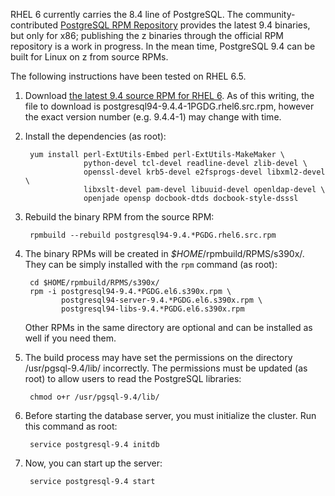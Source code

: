 RHEL 6 currently carries the 8.4 line of PostgreSQL. The community-contributed [PostgreSQL RPM Repository](http://yum.postgresql.org/) provides the latest 9.4 binaries, but only for x86; publishing the z binaries through the official RPM repository is a work in progress. In the mean time, PostgreSQL 9.4 can be built for Linux on z from source RPMs.

The following instructions have been tested on RHEL 6.5.

1. Download [the latest 9.4 source RPM for RHEL 6](http://yum.postgresql.org/srpms/9.4/redhat/rhel-6-x86_64/). As of this writing, the file to download is postgresql94-9.4.4-1PGDG.rhel6.src.rpm, however the exact version number (e.g. 9.4.4-1) may change with time.

2. Install the dependencies (as root):

        yum install perl-ExtUtils-Embed perl-ExtUtils-MakeMaker \
                    python-devel tcl-devel readline-devel zlib-devel \
                    openssl-devel krb5-devel e2fsprogs-devel libxml2-devel \
                    libxslt-devel pam-devel libuuid-devel openldap-devel \
                    openjade opensp docbook-dtds docbook-style-dsssl

3. Rebuild the binary RPM from the source RPM:

        rpmbuild --rebuild postgresql94-9.4.*PGDG.rhel6.src.rpm

4. The binary RPMs will be created in _$HOME_/rpmbuild/RPMS/s390x/. They can be simply installed with the `rpm` command (as root):

        cd $HOME/rpmbuild/RPMS/s390x/
        rpm -i postgresql94-9.4.*PGDG.el6.s390x.rpm \
               postgresql94-server-9.4.*PGDG.el6.s390x.rpm \
               postgresql94-libs-9.4.*PGDG.el6.s390x.rpm

   Other RPMs in the same directory are optional and can be installed as well if you need them.

5. The build process may have set the permissions on the directory /usr/pgsql-9.4/lib/ incorrectly. The permissions must be updated (as root) to allow users to read the PostgreSQL libraries:

        chmod o+r /usr/pgsql-9.4/lib/

6. Before starting the database server, you must initialize the cluster. Run this command as root:

        service postgresql-9.4 initdb

7. Now, you can start up the server:

        service postgresql-9.4 start